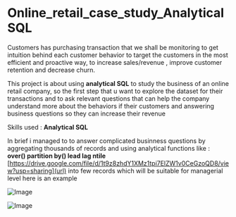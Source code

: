 # Online_retail_case_study_AnalyticalSQL
Customers has purchasing transaction that we shall be monitoring to get intuition behind each customer behavior to target the customers in the most efficient and proactive way, to increase sales/revenue , improve customer retention and decrease churn.

This project is about using **analytical SQL** to study the business of an online retail company, so the first step that u want to explore the dataset for their transactions and to ask relevant questions that can help the company understand more about the behaviors if their customers and answering business questions so they can increase their revenue 

Skills used : **Analytical SQL** 

In brief i managed to to answer complicated businness questions by  aggregating thousands of records and using analytical functions like :  **over() partition by() lead lag ntile**    [https://drive.google.com/file/d/1t9z8zhdY1XMz1tpi7ElZW1v0CeGzoQD8/view?usp=sharing](url)  into  few records which will be suitable for managerial level here is an example
  


![Image](https://user-images.githubusercontent.com/132618266/236333812-108a5c8e-f074-4f8b-b412-b402f75f3014.png)


![Image](https://user-images.githubusercontent.com/132618266/236333719-8cf244d9-cf20-49c4-b49f-4acd9e509ceb.png)
